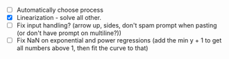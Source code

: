 -   [ ] Automatically choose process
-   [x] Linearization - solve all other.
-   [ ] Fix input handling? (arrow up, sides, don't spam prompt when pasting (or don't have prompt on multiline?))
-   [ ] Fix NaN on exponential and power regressions (add the min y + 1 to get all numbers above 1, then fit the curve to that)
